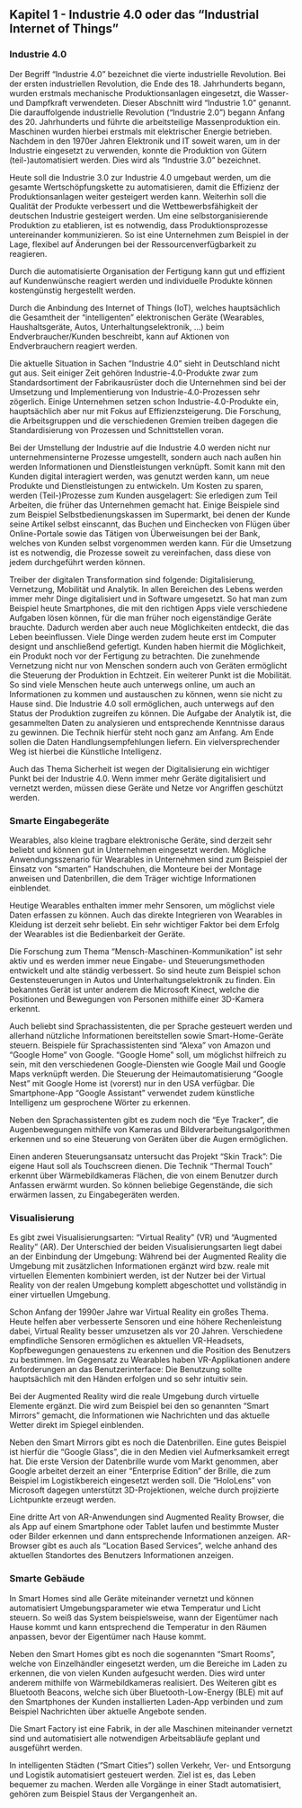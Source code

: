 ## Kapitel 1 - Industrie 4.0 oder das “Industrial Internet of Things”
### Industrie 4.0
Der Begriff “Industrie 4.0” bezeichnet die vierte industrielle Revolution. Bei der ersten industriellen Revolution, die Ende des 18. Jahrhunderts begann, wurden erstmals mechanische Produktionsanlagen eingesetzt, die Wasser- und Dampfkraft verwendeten. Dieser Abschnitt wird “Industrie 1.0” genannt. Die darauffolgende industrielle Revolution (“Industrie 2.0”) begann Anfang des 20. Jahrhunderts und führte die arbeitsteilige Massenproduktion ein. Maschinen wurden hierbei erstmals mit elektrischer Energie betrieben. Nachdem in den 1970er Jahren Elektronik und IT soweit waren, um in der Industrie eingesetzt zu verwenden, konnte die Produktion von Gütern (teil-)automatisiert werden. Dies wird als “Industrie 3.0” bezeichnet.

Heute soll die Industrie 3.0 zur Industrie 4.0 umgebaut werden, um
die gesamte Wertschöpfungskette zu automatisieren, damit die Effizienz der Produktionsanlagen weiter gesteigert werden kann. Weiterhin soll die Qualität der Produkte verbessert und die Wettbewerbsfähigkeit der deutschen Industrie gesteigert werden.
Um eine selbstorganisierende Produktion zu etablieren, ist es notwendig, dass Produktionsprozesse untereinander kommunizieren. So ist eine Unternehmen zum Beispiel in der Lage, flexibel auf Änderungen bei der Ressourcenverfügbarkeit zu reagieren.

Durch die automatisierte Organisation der Fertigung kann gut und effizient auf Kundenwünsche reagiert werden und individuelle Produkte können kostengünstig hergestellt werden.

Durch die Anbindung des Internet of Things (IoT), welches hauptsächlich die Gesamtheit der “intelligenten” elektronischen Geräte (Wearables, Haushaltsgeräte, Autos, Unterhaltungselektronik, ...) beim Endverbraucher/Kunden beschreibt, kann auf Aktionen von Endverbrauchern reagiert werden.

Die aktuelle Situation in Sachen “Industrie 4.0” sieht in Deutschland nicht gut aus. Seit einiger Zeit gehören Industrie-4.0-Produkte zwar zum Standardsortiment der Fabrikausrüster doch die Unternehmen sind bei der Umsetzung und Implementierung von Industrie-4.0-Prozessen sehr zögerlich. Einige Unternehmen setzen schon Industrie-4.0-Produkte ein, hauptsächlich aber nur mit Fokus auf Effizienzsteigerung. Die Forschung, die Arbeitsgruppen und die verschiedenen Gremien treiben dagegen die Standardisierung von Prozessen und Schnittstellen voran.

Bei der Umstellung der Industrie auf die Industrie 4.0 werden nicht nur unternehmensinterne Prozesse umgestellt, sondern auch nach außen hin werden Informationen und Dienstleistungen verknüpft. Somit kann mit den Kunden digital interagiert werden, was genutzt werden kann, um neue Produkte und Dienstleistungen zu entwickeln. Um Kosten zu sparen, werden (Teil-)Prozesse zum Kunden ausgelagert: Sie erledigen zum Teil Arbeiten, die früher das Unternehmen gemacht hat. Einige Beispiele sind zum Beispiel Selbstbedienungskassen im Supermarkt, bei denen der Kunde seine Artikel selbst einscannt, das Buchen und Einchecken von Flügen über Online-Portale sowie das Tätigen von Überweisungen bei der Bank, welches von Kunden selbst vorgenommen werden kann.
Für die Umsetzung ist es notwendig, die Prozesse soweit zu vereinfachen, dass diese von jedem durchgeführt werden können.

Treiber der digitalen Transformation sind folgende: Digitalisierung, Vernetzung, Mobilität und Analytik. In allen Bereichen des Lebens werden immer mehr Dinge digitalisiert und in Software umgesetzt. So hat man zum Beispiel heute Smartphones, die mit den richtigen Apps viele verschiedene Aufgaben lösen können, für die man früher noch eigenständige Geräte brauchte. Dadurch werden aber auch neue Möglichkeiten entdeckt, die das Leben beeinflussen. Viele Dinge werden zudem heute erst im Computer designt und anschließend gefertigt. Kunden haben hiermit die Möglichkeit, ein Produkt noch vor der Fertigung zu betrachten.
Die zunehmende Vernetzung nicht nur von Menschen sondern auch von Geräten ermöglicht die Steuerung der Produktion in Echtzeit. Ein weiterer Punkt ist die Mobilität. So sind viele Menschen heute auch unterwegs online, um auch an Informationen zu kommen und austauschen zu können, wenn sie nicht zu Hause sind. Die Industrie 4.0 soll ermöglichen, auch unterwegs auf den Status der Produktion zugreifen zu können.
Die Aufgabe der Analytik ist, die gesammelten Daten zu analysieren und entsprechende Kenntnisse daraus zu gewinnen. Die Technik hierfür steht noch ganz am Anfang. Am Ende sollen die Daten Handlungsempfehlungen liefern. Ein vielversprechender Weg ist hierbei die Künstliche Intelligenz.

Auch das Thema Sicherheit ist wegen der Digitalisierung ein wichtiger Punkt bei der Industrie 4.0. Wenn immer mehr Geräte digitalisiert und vernetzt werden, müssen diese Geräte und Netze vor Angriffen geschützt werden.

### Smarte Eingabegeräte
Wearables, also kleine tragbare elektronische Geräte, sind derzeit sehr beliebt und können gut in Unternehmen eingesetzt werden. Mögliche Anwendungsszenario für Wearables in Unternehmen sind zum Beispiel der Einsatz von “smarten” Handschuhen, die Monteure bei der Montage anweisen und Datenbrillen, die dem Träger wichtige Informationen einblendet.

Heutige Wearables enthalten immer mehr Sensoren, um möglichst viele Daten erfassen zu können. Auch das direkte Integrieren von Wearables in Kleidung ist derzeit sehr beliebt.
Ein sehr wichtiger Faktor bei dem Erfolg der Wearables ist die Bedienbarkeit der Geräte.

Die Forschung zum Thema “Mensch-Maschinen-Kommunikation” ist sehr aktiv und es werden immer neue Eingabe- und Steuerungsmethoden entwickelt und alte ständig verbessert. So sind heute zum Beispiel schon Gestensteuerungen in Autos und Unterhaltungselektronik zu finden. Ein bekanntes Gerät ist unter anderem die Microsoft Kinect, welche die Positionen und Bewegungen von Personen mithilfe einer 3D-Kamera erkennt.

Auch beliebt sind Sprachassistenten, die per Sprache gesteuert werden und allerhand nützliche Informationen bereitstellen sowie Smart-Home-Geräte steuern. Beispiele für Sprachassistenten sind “Alexa” von Amazon und “Google Home” von Google.
“Google Home” soll, um möglichst hilfreich zu sein, mit den verschiedenen Google-Diensten wie Google Mail und Google Maps verknüpft werden. Die Steuerung der Heimautomatisierung “Google Nest” mit Google Home ist (vorerst) nur in den USA verfügbar.
Die Smartphone-App “Google Assistant” verwendet zudem künstliche Intelligenz um gesprochene Wörter zu erkennen.

Neben den Sprachassistenten gibt es zudem noch die “Eye Tracker”, die Augenbewegungen mithilfe von Kameras und Bildverarbeitungsalgorithmen erkennen und so eine Steuerung von Geräten über die Augen ermöglichen.

Einen anderen Steuerungsansatz untersucht das Projekt “Skin Track”: Die eigene Haut soll als Touchscreen dienen. Die Technik “Thermal Touch” erkennt über Wärmebildkameras Flächen, die von einem Benutzer durch Anfassen erwärmt wurden. So können beliebige Gegenstände, die sich erwärmen lassen, zu Eingabegeräten werden.

### Visualisierung
Es gibt zwei Visualisierungsarten: “Virtual Reality” (VR) und “Augmented Reality” (AR). Der Unterschied der beiden Visualisierungsarten liegt dabei an der Einbindung der Umgebung: Während bei der Augmented Reality die Umgebung mit zusätzlichen Informationen ergänzt wird bzw. reale mit virtuellen Elementen kombiniert werden, ist der Nutzer bei der Virtual Reality von der realen Umgebung komplett abgeschottet und vollständig in einer virtuellen Umgebung.

Schon Anfang der 1990er Jahre war Virtual Reality ein großes Thema. Heute helfen aber verbesserte Sensoren und eine höhere Rechenleistung dabei, Virtual Reality besser umzusetzen als vor 20 Jahren. Verschiedene empfindliche Sensoren ermöglichen es aktuellen VR-Headsets, Kopfbewegungen genauestens zu erkennen und die Position des Benutzers zu bestimmen. Im Gegensatz zu Wearables haben VR-Applikationen andere Anforderungen an das Benutzerinterface: Die Benutzung sollte hauptsächlich mit den Händen erfolgen und so sehr intuitiv sein.

Bei der Augmented Reality wird die reale Umgebung durch virtuelle Elemente ergänzt. Die wird zum Beispiel bei den so genannten “Smart Mirrors” gemacht, die Informationen wie Nachrichten und das aktuelle Wetter direkt im Spiegel einblenden.

Neben den Smart Mirrors gibt es noch die Datenbrillen. Eine gutes Beispiel ist hierfür die “Google Glass”, die in den Medien viel Aufmerksamkeit erregt hat. Die erste Version der Datenbrille wurde vom Markt genommen, aber Google arbeitet derzeit an einer “Enterprise Edition” der Brille, die zum Beispiel im Logistikbereich eingesetzt werden soll.
Die “HoloLens” von Microsoft dagegen unterstützt 3D-Projektionen, welche durch projizierte Lichtpunkte erzeugt werden.

Eine dritte Art von AR-Anwendungen sind Augmented Reality Browser, die als App auf einem Smartphone oder Tablet laufen und bestimmte Muster oder Bilder erkennen und dann entsprechende Informationen anzeigen. AR-Browser gibt es auch als “Location Based Services”, welche anhand des aktuellen Standortes des Benutzers Informationen anzeigen.

### Smarte Gebäude
In Smart Homes sind alle Geräte miteinander vernetzt und können automatisiert Umgebungsparameter wie etwa Temperatur und Licht steuern. So weiß das System beispielsweise, wann der Eigentümer nach Hause kommt und kann entsprechend die Temperatur in den Räumen anpassen, bevor der Eigentümer nach Hause kommt.

Neben den Smart Homes gibt es noch die sogenannten “Smart Rooms”, welche von Einzelhändler eingesetzt werden, um die Bereiche im Laden zu erkennen, die von vielen Kunden aufgesucht werden. Dies wird unter anderem mithilfe von Wärmebildkameras realisiert.
Des Weiteren gibt es Bluetooth Beacons, welche sich über Bluetooth-Low-Energy (BLE) mit auf den Smartphones der Kunden installierten Laden-App verbinden und zum Beispiel Nachrichten über aktuelle Angebote senden.

Die Smart Factory ist eine Fabrik, in der alle Maschinen miteinander vernetzt sind und automatisiert alle notwendigen Arbeitsabläufe geplant und ausgeführt werden.

In intelligenten Städten (“Smart Cities”) sollen Verkehr, Ver- und Entsorgung und Logistik automatisiert gesteuert werden. Ziel ist es, das Leben bequemer zu machen. Werden alle Vorgänge in einer Stadt automatisiert, gehören zum Beispiel Staus der Vergangenheit an.
